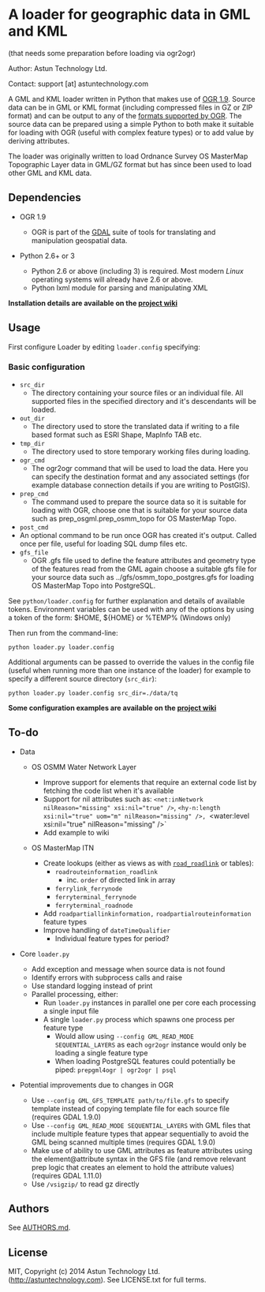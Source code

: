 # A loader for geographic data in GML and KML #
(that needs some preparation before loading via ogr2ogr)

Author: Astun Technology Ltd.

Contact: support [at] astuntechnology.com

A GML and KML loader written in Python that makes use of [OGR 1.9](http://www.gdal.org/ogr/). Source data can be in GML or KML format (including compressed files in GZ or ZIP format) and can be output to any of the [formats supported by OGR](http://www.gdal.org/ogr/ogr_formats.html). The source data can be prepared using a simple Python to both make it suitable for loading with OGR (useful with complex feature types) or to add value by deriving attributes.

The loader was originally written to load Ordnance Survey OS MasterMap Topographic Layer data in GML/GZ format but has since been used to load other GML and KML data.

## Dependencies ##

* OGR 1.9
  * OGR is part of the [GDAL](http://www.gdal.org/ogr/) suite of tools for translating and manipulation geospatial data.

* Python 2.6+ or 3
  * Python 2.6 or above (including 3) is required. Most modern *Linux* operating systems will already have 2.6 or above.
  * Python lxml module for parsing and manipulating XML

__Installation details are available on the [project wiki](https://github.com/AstunTechnology/Loader/wiki)__

## Usage ##

First configure Loader by editing `loader.config` specifying:

### Basic configuration ###

* `src_dir`
  * The directory containing your source files or an individual file. All supported files in the specified directory and it's descendants will be loaded.
* `out_dir`
  * The directory used to store the translated data if writing to a file based format such as ESRI Shape, MapInfo TAB etc.
* `tmp_dir`
  * The directory used to store temporary working files during loading.
* `ogr_cmd`
  * The ogr2ogr command that will be used to load the data. Here you can specify the destination format and any associated settings (for example database connection details if you are writing to PostGIS).
* `prep_cmd`
  * The command used to prepare the source data so it is suitable for loading with OGR, choose one that is suitable for your source data such as prep_osgml.prep_osmm_topo for OS MasterMap Topo.
* `post_cmd`
 * An optional command to be run once OGR has created it's output. Called once per file, useful for loading SQL dump files etc.
* `gfs_file`
  * OGR .gfs file used to define the feature attributes and geometry type of the features read from the GML again choose a suitable gfs file for your source data such as ../gfs/osmm_topo_postgres.gfs for loading OS MasterMap Topo into PostgreSQL.

See `python/loader.config` for further explanation and details of available tokens. Environment variables can be used with any of the options by using a token of the form: $HOME, ${HOME} or %TEMP% (Windows only)

Then run from the command-line:

    python loader.py loader.config

Additional arguments can be passed to override the values in the config file (useful when running more than one instance of the loader) for example to specify a different source directory (`src_dir`):

    python loader.py loader.config src_dir=./data/tq

__Some configuration examples are available on the [project wiki](https://github.com/AstunTechnology/Loader/wiki)__

## To-do ##

* Data

    * OS OSMM Water Network Layer
        * Improve support for elements that require an external code list by fetching the code list when it's available
        * Support for nil attributes such as: `<net:inNetwork nilReason="missing" xsi:nil="true" />`, `<hy-n:length xsi:nil="true" uom="m" nilReason="missing" />, `<water:level xsi:nil="true" nilReason="missing" />`
        * Add example to wiki

    * OS MasterMap ITN
        * Create lookups (either as views as with [`road_roadlink`](.extras/ordnancesurvey/osmm/itn/views.sql) or tables):
            * `roadrouteinformation_roadlink`
                * inc. `order` of directed link in array
            * `ferrylink_ferrynode`
            * `ferryterminal_ferrynode`
            * `ferryterminal_roadnode`
        * Add `roadpartiallinkinformation,` `roadpartialrouteinformation` feature types
        * Improve handling of `dateTimeQualifier`
            * Individual feature types for period?

* Core `loader.py`
    * Add exception and message when source data is not found
    * Identify errors with subprocess calls and raise
    * Use standard logging instead of print
    * Parallel processing, either:
        * Run `loader.py` instances in parallel one per core each processing a single input file
        * A single `loader.py` process which spawns one process per feature type
            * Would allow using `--config GML_READ_MODE SEQUENTIAL_LAYERS` as each `ogr2ogr` instance would only be loading a single feature type
            * When loading PostgreSQL features could potentially be piped: `prepgml4ogr | ogr2ogr | psql`

* Potential improvements due to changes in OGR
    * Use `--config GML_GFS_TEMPLATE path/to/file.gfs` to specify template instead of copying template file for each source file (requires GDAL 1.9.0)
    * Use `--config GML_READ_MODE SEQUENTIAL_LAYERS` with GML files that include multiple feature types that appear sequentially to avoid the GML being scanned multiple times (requires GDAL 1.9.0)
    * Make use of ability to use GML attributes as feature attributes using the element@attribute syntax in the GFS file (and remove relevant prep logic that creates an element to hold the attribute values) (requires GDAL 1.11.0)
    * Use `/vsigzip/` to read gz directly

## Authors

See [AUTHORS.md](./AUTHORS.md).

## License

MIT, Copyright (c) 2014 Astun Technology Ltd. (http://astuntechnology.com). See LICENSE.txt for full terms.
